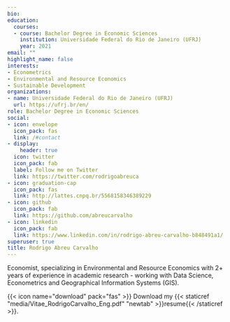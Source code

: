```yaml
---
bio:  
education:
  courses:
  - course: Bachelor Degree in Economic Sciences 
    institution: Universidade Federal do Rio de Janeiro (UFRJ)
    year: 2021
email: ""
highlight_name: false
interests:
- Econometrics
- Environmental and Resource Economics
- Sustainable Development
organizations:
- name: Universidade Federal do Rio de Janeiro (UFRJ)
  url: https://ufrj.br/en/
role: Bachelor Degree in Economic Sciences 
social:
- icon: envelope
  icon_pack: fas
  link: /#contact
- display:
    header: true
  icon: twitter
  icon_pack: fab
  label: Follow me on Twitter
  link: https://twitter.com/rodrigoabreuca
- icon: graduation-cap
  icon_pack: fas
  link: http://lattes.cnpq.br/5568158346389229
- icon: github
  icon_pack: fab
  link: https://github.com/abreucarvalho
- icon: linkedin
  icon_pack: fab
  link: https://www.linkedin.com/in/rodrigo-abreu-carvalho-b848491a1/
superuser: true
title: Rodrigo Abreu Carvalho
---
```


Economist, specializing in Environmental and Resource Economics with 2+ years of experience in academic research - working with Data Science, Econometrics and Geographical Information Systems (GIS).

{{< icon name="download" pack="fas" >}} Download my {{< staticref "media/Vitae_RodrigoCarvalho_Eng.pdf" "newtab" >}}resume{{< /staticref >}}.
